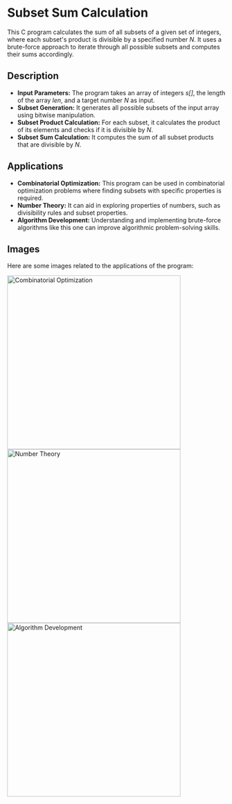 <!DOCTYPE html>
<html lang="en">
<head>
<meta charset="UTF-8">
<meta name="viewport" content="width=device-width, initial-scale=1.0">
<title>Subset Sum Calculation</title>
</head>
<body>

<h1>Subset Sum Calculation</h1>

<p>
  This C program calculates the sum of all subsets of a given set of integers, where each subset's product is divisible by a specified number <em>N</em>.
  It uses a brute-force approach to iterate through all possible subsets and computes their sums accordingly.
</p>

<h2>Description</h2>

<ul>
  <li><strong>Input Parameters:</strong> The program takes an array of integers <em>s[]</em>, the length of the array <em>len</em>, and a target number <em>N</em> as input.</li>
  <li><strong>Subset Generation:</strong> It generates all possible subsets of the input array using bitwise manipulation.</li>
  <li><strong>Subset Product Calculation:</strong> For each subset, it calculates the product of its elements and checks if it is divisible by <em>N</em>.</li>
  <li><strong>Subset Sum Calculation:</strong> It computes the sum of all subset products that are divisible by <em>N</em>.</li>
</ul>

<h2>Applications</h2>

<ul>
  <li><strong>Combinatorial Optimization:</strong> This program can be used in combinatorial optimization problems where finding subsets with specific properties is required.</li>
  <li><strong>Number Theory:</strong> It can aid in exploring properties of numbers, such as divisibility rules and subset properties.</li>
  <li><strong>Algorithm Development:</strong> Understanding and implementing brute-force algorithms like this one can improve algorithmic problem-solving skills.</li>
</ul>

<h2>Images</h2>

<p>Here are some images related to the applications of the program:</p>

<img src="https://www.example.com/combinatorial-optimization.jpg" alt="Combinatorial Optimization" width="400">
<img src="https://www.example.com/number-theory.jpg" alt="Number Theory" width="400">
<img src="https://www.example.com/algorithm-development.jpg" alt="Algorithm Development" width="400">

</body>
</html>
